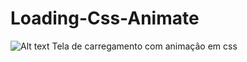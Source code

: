 # Loading-Css-Animate
![Alt text](relative/path/to/read.jpg?raw=true "Title")
Tela de carregamento com animação em css
